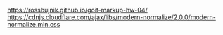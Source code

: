 https://rossbujnik.github.io/goit-markup-hw-04/
https://cdnjs.cloudflare.com/ajax/libs/modern-normalize/2.0.0/modern-normalize.min.css

